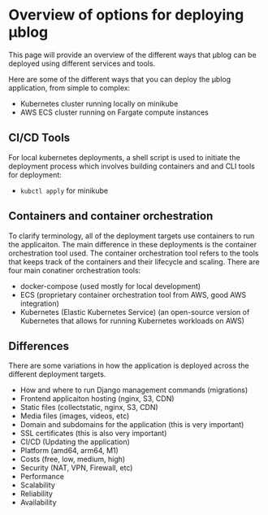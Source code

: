 # Overview of options for deploying μblog

This page will provide an overview of the different ways that μblog can be deployed using different services and tools.

Here are some of the different ways that you can deploy the μblog application, from simple to complex:

- Kubernetes cluster running locally on minikube
- AWS ECS cluster running on Fargate compute instances

## CI/CD Tools

For local kubernetes deployments, a shell script is used to initiate the deployment process which involves building containers and and CLI tools for deployment:

- `kubctl apply` for minikube

## Containers and container orchestration

To clarify terminology, all of the deployment targets use containers to run the applicaiton. The main difference in these deployments is the container orchestration tool used. The container orchestration tool refers to the tools that keeps track of the containers and their lifecycle and scaling. There are four main conatiner orchestration tools:

- docker-compose (used mostly for local development)
- ECS (proprietary container orchestration tool from AWS, good AWS integration)
- Kubernetes (Elastic Kubernetes Service) (an open-source version of Kubernetes that allows for running Kubernetes workloads on AWS)

## Differences

There are some variations in how the application is deployed across the different deployment targets.

- How and where to run Django management commands (migrations)
- Frontend applicaiton hosting (nginx, S3, CDN)
- Static files (collectstatic, nginx, S3, CDN)
- Media files (images, videos, etc)
- Domain and subdomains for the application (this is very important)
- SSL certificates (this is also very important)
- CI/CD (Updating the application)
- Platform (amd64, arm64, M1)
- Costs (free, low, medium, high)
- Security (NAT, VPN, Firewall, etc)
- Performance
- Scalability
- Reliability
- Availability
